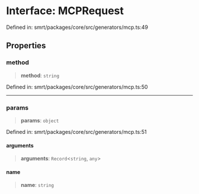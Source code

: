 # Interface: MCPRequest

Defined in: smrt/packages/core/src/generators/mcp.ts:49

## Properties

### method

> **method**: `string`

Defined in: smrt/packages/core/src/generators/mcp.ts:50

***

### params

> **params**: `object`

Defined in: smrt/packages/core/src/generators/mcp.ts:51

#### arguments

> **arguments**: `Record`\<`string`, `any`\>

#### name

> **name**: `string`
